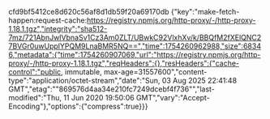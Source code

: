 
cfd9bf5412ce8d620c56af8d1db59f20a69170db	{"key":"make-fetch-happen:request-cache:https://registry.npmjs.org/http-proxy/-/http-proxy-1.18.1.tgz","integrity":"sha512-7mz/721AbnJwIVbnaSv1Cz3Am0ZLT/UBwkC92VlxhXv/k/BBQfM2fXElQNC27BVGr0uwUpplYPQM9LnaBMR5NQ==","time":1754260962988,"size":68346,"metadata":{"time":1754260907069,"url":"https://registry.npmjs.org/http-proxy/-/http-proxy-1.18.1.tgz","reqHeaders":{},"resHeaders":{"cache-control":"public, immutable, max-age=31557600","content-type":"application/octet-stream","date":"Sun, 03 Aug 2025 22:41:48 GMT","etag":"\"869576d4aa34e210fc7249dcebf4f736\"","last-modified":"Thu, 11 Jun 2020 19:50:06 GMT","vary":"Accept-Encoding"},"options":{"compress":true}}}
